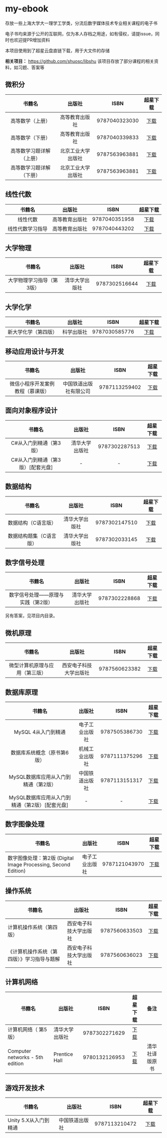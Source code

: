 # my-ebook
存放一些上海大学大一理学工学类，分流后数字媒体技术专业相关课程的电子书 

电子书均来源于公开的互联网，仅为本人存档之用途，如有侵权，请提issue，同时也欢迎提PR增加资料

本项目使用到了超星云盘直链下载，用于大文件的存储

**相关项目：** <https://github.com/shuosc/libshu> 该项目存放了部分课程的相关资料，如习题、答案等

## 微积分
| 书籍名                     		| 出版社   		|  ISBN  |超星下载
| :--------:                 		 | :-----:  	| :----:  |:----:
| 高等数学（上册）| 高等教育出版社 | 9787040323030|[下载](http://www.elearning.shu.edu.cn/download/10a3246206d23838552df378879dd45d)
| 高等数学（下册）| 高等教育出版社 | 9787040339833|[下载](http://www.elearning.shu.edu.cn/download/9129912dda63b973178d79c1ab91d582)
| 高等数学习题详解（上册）| 北京工业大学出版社| 9787563963881|[下载](http://www.elearning.shu.edu.cn/download/0c17c24567bfce8b3f9ef88064a7fdfe)
| 高等数学习题详解（下册）| 北京工业大学出版社| 9787563963881|[下载](http://www.elearning.shu.edu.cn/download/0a72adb6b83c5856685569479388ae9e)

## 线性代数
| 书籍名 | 出版社 |  ISBN  |超星下载
| :--------:| :-----:  	| :----:  |:----:
| 线性代数| 高等教育出版社 | 9787040351958|[下载](http://www.elearning.shu.edu.cn/download/847b615a9c705cbaef1c11245e2cf797)
| 线性代数学习指导| 高等教育出版社 | 9787040443202|[下载](http://www.elearning.shu.edu.cn/download/2647b8ec127418c88439f7d678503d2c)

## 大学物理
| 书籍名                     		| 出版社   		|  ISBN  |超星下载
| :--------:                 		 | :-----:  	| :----:  |:----: 
| 大学物理学习指导（第3版）| 清华大学出版社 | 9787302516644|[下载](http://www.elearning.shu.edu.cn/download/473bdc28ad79754b4f152e2e82d62c55)

## 大学化学
| 书籍名                     		| 出版社   		|  ISBN  |超星下载
| :--------:                 		 | :-----:  	| :----:  |:---:
| 新大学化学（第四版）| 科学出版社 | 9787030585776|[下载](http://www.elearning.shu.edu.cn/download/742ffb1cf80549688861c8d165de197b)

## 移动应用设计与开发
| 书籍名                     		| 出版社   		|  ISBN  |超星下载
| :--------:                 		 | :-----:  	| :----:  |:----:
| 微信小程序开发案例教程（慕课版）| 中国铁道出版社有限公司 | 9787113259402|[下载](http://www.elearning.shu.edu.cn/download/30a0f194256cfc97cd8db6a071c505d9)

## 面向对象程序设计
| 书籍名 | 出版社   		|  ISBN  |超星下载
| :--------: | :-----:  	| :----:  |:----: 
| C#从入门到精通（第3版）	| 清华大学出版社 | 9787302287513  |[下载](http://www.elearning.shu.edu.cn/download/5f832c5c6b644f22f2fb7322f8d17f49)
| C#从入门到精通（第3版）\[配套光盘\]	| - | -  |[下载](http://www.elearning.shu.edu.cn/download/b2cd070aa13246738b3ac48ba4f00be4)

## 数据结构
| 书籍名                     		| 出版社   		|  ISBN  |超星下载
| :--------:                 		 | :-----:  	| :----:  |:----:
|	数据结构（C语言版）		| 清华大学出版社 | 9787302147510  |[下载](http://www.elearning.shu.edu.cn/download/8599b7f751675350704a14c3eac031ab)
| 	数据结构题集（C语言版）	| 清华大学出版社 | 9787302033145   |[下载](http://www.elearning.shu.edu.cn/download/4c29959bff4d65c14b34d71f540af330)

## 数字信号处理
| 书籍名                     		| 出版社   		|  ISBN  |超星下载
| :--------:                 		 | :-----:  	| :----:  |:----: 
| 数字信号处理——原理与实践（第2版）	| 清华大学出版社 | 9787302228868  |[下载](http://www.elearning.shu.edu.cn/download/53128487e93944bf859991e4bc61ea9a)

另有答案，见项目内目录。

## 微机原理
| 书籍名                     		| 出版社   		|  ISBN  |超星下载
| :--------:                 		 | :-----:  	| :----:  |:----:
| 微型计算机原理与应用（第三版）	| 西安电子科技大学出版社 | 9787560623382  |[下载](http://www.elearning.shu.edu.cn/download/ec38a99230c9968bf85968a686770205)

## 数据库原理
| 书籍名                     		| 出版社   		|  ISBN  |超星下载
| :--------:                 		 | :-----:  	| :----:  |:----:
| 		MySQL 4从入门到精通     		| 电子工业出版社 | 9787505386730  |[下载](http://www.elearning.shu.edu.cn/download/29d8ea4fd6c8f076d8878575d0774f55)
| 		数据库系统概念（原书第6版）	| 机械工业出版社 |  9787111375296   |[下载](http://www.elearning.shu.edu.cn/download/f8cfc671d9b42911262fa47ae6aba926)
| MySQL数据库应用从入门到精通（第2版）| 中国铁道出版社  |9787113151317|[下载](http://www.elearning.shu.edu.cn/download/fdbc43e7dbf1b520e2cff336b7a77fde)
|MySQL数据库应用从入门到精通（第2版）\[配套光盘\] | - | - | [下载](http://www.elearning.shu.edu.cn/download/07f55bbdafdffae139bc8b0ec085f470)

## 数字图像处理

| 书籍名                                                       | 出版社         |     ISBN      |                           超星下载                           |
| ------------------------------------------------------------ | -------------- | :-----------: | :----------------------------------------------------------: |
| 数字图像处理：第2版 (Digital Image Processing, Second Edition) | 电子工业出版社 | 9787121043970 | [下载](http://www.elearning.shu.edu.cn/download/8b46ccfb6e1fc74fd07d855a25b31d3f) |

## 操作系统

| 书籍名                                     | 出版社                 |     ISBN      |                           超星下载                           |
| ------------------------------------------ | ---------------------- | :-----------: | :----------------------------------------------------------: |
| 计算机操作系统（第四版）                   | 西安电子科技大学出版社 | 9787560633503 | [下载](http://www.elearning.shu.edu.cn/download/ed2ec82e9d693a3d1a969d968a42b4eb) |
| 《计算机操作系统（第四版）》学习指导与题解 | 西安电子科技大学出版社 | 9787560636023 | [下载](http://www.elearning.shu.edu.cn/download/aa1b115b845a5963a972809c3c48266e) |

## 计算机网络

| 书籍名                           | 出版社         |     ISBN      |                           超星下载                           |      备注      |
| -------------------------------- | -------------- | :-----------: | :----------------------------------------------------------: | :------------: |
| 计算机网络（ 第5版）             | 清华大学出版社 | 9787302271629 | [下载](http://www.elearning.shu.edu.cn/download/9d1349091cb305b7d95d581d4efbdfa3) |                |
| Computer networks - 5th edition | Prentice Hall  | 9780132126953 | [下载](http://www.elearning.shu.edu.cn/download/81a659fcbbe2b3927bfddc6f5f8ce456) | 清华社译版原书 |

## 游戏开发技术

| 书籍名                 | 出版社         |     ISBN      |                           超星下载                           |
| ---------------------- | -------------- | :-----------: | :----------------------------------------------------------: |
| Unity 5.X从入门到精通 | 中国铁道出版社 | 9787113210472 | [下载](http://www.elearning.shu.edu.cn/download/9396ce1e618f94ff52addfb290c90648) |
